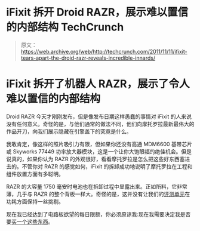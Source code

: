 # iFixit 拆开 Droid RAZR，展示难以置信的内部结构 TechCrunch

> 原文：<https://web.archive.org/web/http://techcrunch.com/2011/11/11/ifixit-tears-apart-the-droid-razr-reveals-incredible-innards/>

# iFixit 拆开了机器人 RAZR，展示了令人难以置信的内部结构

Droid RAZR 今天才刚刚发布，但是像发布日期这样愚蠢的事情对 iFixit 的人来说没有任何意义。奇怪的是，与他们通常的做法不同，他们向摩托罗拉最新最伟大的作品开刀，向我们展示隐藏在引擎盖下的究竟是什么。

我敢肯定，像这样的照片吸引力有限，但如果你还没有高通 MDM6600 基带芯片或 Skyworks 77449 功率放大器模块，这是一个让你大饱眼福的绝佳机会。但是说真的，如果你认为 RAZR 的外观很好，看看摩托罗拉是怎么把这些好东西塞进去的。不管你对 RAZR 的感觉如何，iFixit 的拆卸成功地说明了摩托罗拉在工程和组件放置方面有多聪明。

RAZR 的大容量 1750 毫安时电池也在拆卸过程中显露出来。正如所料，它非常薄，几乎与 RAZR 的整个背板一样大。奇怪的是，这并没有让我们的[评测单元](https://web.archive.org/web/20230209124954/https://techcrunch.com/2011/11/07/motorola-droid-razr-review-so-close-yet-so-far/)在功耗方面保持一丝挑剔。

现在我已经达到了电路板欲望的每日限额，你必须原谅我:现在我需要决定我是否要[买一个这些东西](https://web.archive.org/web/20230209124954/https://techcrunch.com/2011/11/11/amazons-111-11-droid-razr-deal-makes-my-wallet-happy/)。